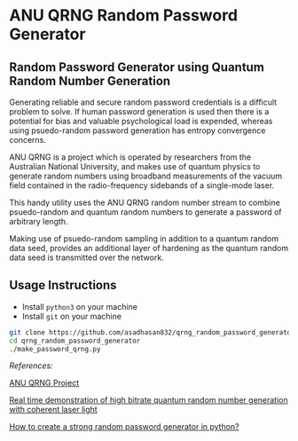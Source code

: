 # ANU QRNG Random Password Generator
## Random Password Generator using Quantum Random Number Generation

Generating reliable and secure random password credentials is a difficult problem to solve. If human password generation is used then there is a potential for bias and valuable psychological load is expended, whereas using psuedo-random password generation has entropy convergence concerns.

ANU QRNG is a project which is operated by researchers from the Australian National University, and makes use of quantum physics to generate random numbers using broadband measurements of the vacuum field contained in the radio-frequency sidebands of a single-mode laser.

This handy utility uses the ANU QRNG random number stream to combine psuedo-random and quantum random numbers to generate a password of arbitrary length.

Making use of psuedo-random sampling in addition to a quantum random data seed, provides an additional layer of hardening as the quantum random data seed is transmitted over the network.

## Usage Instructions
- Install `python3` on your machine
- Install `git` on your machine
```bash
git clone https://github.com/asadhasan832/qrng_random_password_generator.git
cd qrng_random_password_generator
./make_password_qrng.py
```

*References:*

[ANU QRNG Project](https://qrng.anu.edu.au/)

[Real time demonstration of high bitrate quantum random number generation with coherent laser light](https://aip.scitation.org/doi/10.1063/1.3597793)

[How to create a strong random password generator in python?](https://www.bhutanpythoncoders.com/how-to-create-a-strong-random-password-generator-in-python/)
